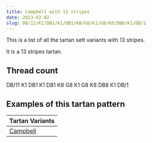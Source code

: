```yaml
---
title: Campbell with 13 stripes
date: 2023-02-02
slug: DB/11/K1/DB1/K1/DB1/K8/G8/K1/G8/K8/DB8/K1/DB/1
---
```

This is a list of all the tartan sett variants with 13 stripes.

It is a 13 stripes tartan.


## Thread count
DB/11 K1 DB1 K1 DB1 K8 G8 K1 G8 K8 DB8 K1 DB/1

## Examples of this tartan pattern

| Tartan Variants |
|---------------|
| [Campbell](/variants/db/11/k1/db1/k1/db1/k8/g8/k1/g8/k8/db8/k1/db/1-db00004c-g004c00-k000000)||
